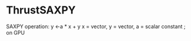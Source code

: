 # ThrustSAXPY
SAXPY operation: y &lt;-a * x + y x = vector, y = vector, a = scalar constant ; on GPU
